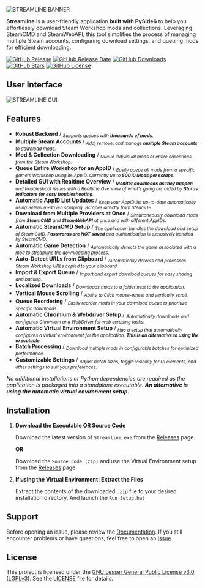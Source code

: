 ![STREAMLINE BANNER](https://github.com/user-attachments/assets/bd9cfce7-dde0-469a-8208-7caa8b9fb91a)

**Streamline** is a user-friendly application **built with PySide6** to help you effortlessly download Steam Workshop mods and collections. Leveraging SteamCMD and SteamWebAPI, this tool simplifies the process of managing multiple Steam accounts, configuring download settings, and queuing mods for efficient downloading.

[![GitHub Release](https://img.shields.io/github/v/release/dane-9/Streamline-Workshop-Downloader.svg?label=Current%20Release&color=e3dcdc&labelColor=555555&logoColor=ffffff&style=for-the-badge&logo=github)](https://github.com/dane-9/Streamline-Workshop-Downloader/releases) [![GitHub Release Date](https://img.shields.io/github/release-date/dane-9/Streamline-Workshop-Downloader.svg?label=Released&color=e3dcdc&labelColor=555555&logoColor=ffffff&style=for-the-badge)](https://github.com/dane-9/Streamline-Workshop-Downloader/releases) [![GitHub Downloads](https://img.shields.io/github/downloads/dane-9/Streamline-Workshop-Downloader/total.svg?color=e3dcdc&labelColor=555555&logoColor=ffffff&style=for-the-badge)](https://github.com/dane-9/Streamline-Workshop-Downloader/releases) [![GitHub Stars](https://img.shields.io/github/stars/dane-9/Streamline-Workshop-Downloader.svg?color=e3dcdc&labelColor=555555&logoColor=ffffff&style=for-the-badge)](https://github.com/dane-9/Streamline-Workshop-Downloader) [![GitHub License](https://img.shields.io/github/license/dane-9/Streamline-Workshop-Downloader.svg?color=e3dcdc&labelColor=555555&logoColor=ffffff&style=for-the-badge)](https://github.com/dane-9/Streamline-Workshop-Downloader/blob/master/LICENSE)

## User Interface
![STREAMLINE GUI](https://github.com/user-attachments/assets/7fed67c5-2f1e-48cb-a217-d6888b956c15)

## Features

- **Robust Backend** / *<sub>Supports queues with **thousands of mods**.</sub>*
- **Multiple Steam Accounts** / *<sub>Add, remove, and manage **multiple Steam accounts** to download mods.</sub>*
- **Mod & Collection Downloading** / *<sub>Queue individual mods or entire collections from the Steam Workshop.</sub>*
- **Queue Entire Workshop for an AppID** / *<sub>Easily queue all mods from a specific game's Workshop using its AppID. Currently up to **50010 Mods per scrape**.</sub>*
- **Detailed GUI with Realtime Overview** / *<sub>**Monitor downloads as they happen** and troubleshoot issues with a Realtime Overview of what's going on, aided by **Status Indicators for easy troubleshooting**.</sub>*
- **Automatic AppID List Updates** / *<sub>Keep your AppID list up-to-date automatically using Selenium-driven scraping. Scrapes directly from SteamDB.</sub>*
- **Download from Multiple Providers at Once** / *<sub>Simultaneously download mods from **SteamCMD** and **SteamWebAPI** at once and with different AppIDs.</sub>*
- **Automatic SteamCMD Setup** / *<sub>The application handles the download and setup of SteamCMD. **Passwords are NOT saved** and authentication is exclusively handled by SteamCMD.</sub>*
- **Automatic Game Detection** / *<sub>Automatically detects the game associated with a mod to streamline the downloading process.</sub>*
- **Auto-Detect URLs from Clipboard** / *<sub>Automatically detects and processes Steam Workshop URLs copied to your clipboard.</sub>*
- **Import & Export Queue** / *<sub>Import and export download queues for easy sharing and backup.</sub>*
- **Localized Downloads** / *<sub>Downloads mods to a folder next to the application.</sub>*
- **Vertical Mouse Scrolling** / *<sub>Ability to Click mouse-wheel and vertically scroll.</sub>*
- **Queue Reordering** / *<sub>Easily reorder mods in your download queue to prioritize specific downloads.</sub>*
- **Automatic Chromium & Webdriver Setup** / *<sub>Automatically downloads and configures Chromium and WebDriver for web scraping tasks.</sub>*
- **Automatic Virtual Environment Setup** / *<sub>Has a setup that automatically configures a virtual environment for the application. **This is an alternative to using the executable**.</sub>*
- **Batch Processing** / *<sub>Download multiple mods in configurable batches for optimized performance.</sub>*
- **Customizable Settings** / *<sub>Adjust batch sizes, toggle visibility for UI elements, and other settings to suit your preferences.</sub>*

*No additional installations or Python dependencies are required as the application is packaged into a standalone executable.* ***An alternative is using the automatic virtual environment setup***.

## Installation

1. **Download the Executable OR Source Code**

   Download the latest version of `Streamline.exe`  from the [Releases](https://github.com/dane-9/Streamline-Workshop-Downloader/releases) page.
   
   **OR**
   
   Download the `Source Code (zip)` and use the Virtual Environment setup from the [Releases](https://github.com/dane-9/Streamline-Workshop-Downloader/releases) page.

2. **If using the Virtual Environment: Extract the Files**

   Extract the contents of the downloaded `.zip` file to your desired installation directory. And launch the `Run Setup.bat`

## Support 

Before opening an issue, please review the [Documentation](https://github.com/dane-9/Streamline-Workshop-Downloader/wiki/Documentation). 
If you still encounter problems or have questions, feel free to open an [issue](https://github.com/dane-9/Streamline-Workshop-Downloader/issues).

## License

This project is licensed under the [GNU Lesser General Public License v3.0 (LGPLv3)](https://www.gnu.org/licenses/lgpl-3.0.html). See the [LICENSE](LICENSE) file for details.
